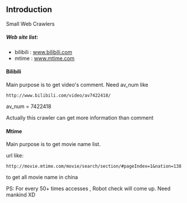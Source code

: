 ## Introduction

Small Web Crawlers

##### Web site list:
- bilibili : www.bilibili.com
- mtime : www.mtime.com


#### Bilibili
Main purpose is to get video's comment.
Need av_num
like
```
http://www.bilibili.com/video/av7422418/
```
av_num = 7422418

Actually this crawler can get more information than comment

#### Mtime
Main purpose is to get movie name list.

url like:
```
http://movie.mtime.com/movie/search/section/#pageIndex=1&nation=138
```
to get all movie name in china

PS: For every 50+ times accesses , Robot check will come up. Need mankind XD